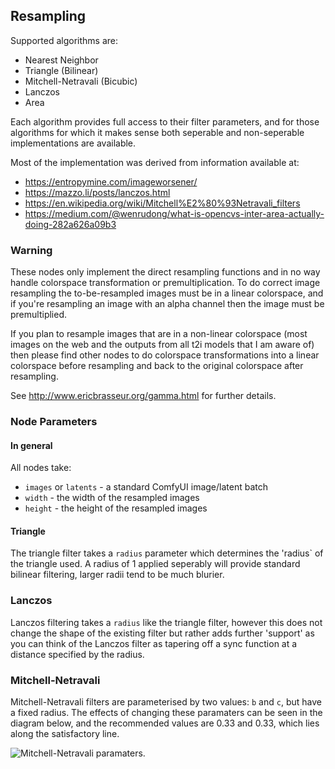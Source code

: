## Resampling

Supported algorithms are:
- Nearest Neighbor
- Triangle (Bilinear)
- Mitchell-Netravali (Bicubic)
- Lanczos
- Area

Each algorithm provides full access to their filter parameters, and for those
algorithms for which it makes sense both seperable and non-seperable 
implementations are available.

Most of the implementation was derived from information available at:
- https://entropymine.com/imageworsener/
- https://mazzo.li/posts/lanczos.html
- https://en.wikipedia.org/wiki/Mitchell%E2%80%93Netravali_filters
- https://medium.com/@wenrudong/what-is-opencvs-inter-area-actually-doing-282a626a09b3

### Warning

These nodes only implement the direct resampling functions and in no way handle
colorspace transformation or premultiplication. To do correct image resampling 
the to-be-resampled images must be in a linear colorspace, and if you're
resampling an image with an alpha channel then the image must be premultiplied.

If you plan to resample images that are in a non-linear colorspace (most images 
on the web and the outputs from all t2i models that I am aware of) then please 
find other nodes to do colorspace transformations into a linear colorspace
before resampling and back to the original colorspace after resampling.

See http://www.ericbrasseur.org/gamma.html for further details.

### Node Parameters

#### In general

All nodes take:
- `images` or `latents` - a standard ComfyUI image/latent batch
- `width` - the width of the resampled images
- `height` - the height of the resampled images

#### Triangle

The triangle filter takes a `radius` parameter which determines the 'radius` of 
the triangle used. A radius of 1 applied seperably will provide standard bilinear 
filtering, larger radii tend to be much blurier.

### Lanczos

Lanczos filtering takes a `radius` like the triangle filter, however this does
not change the shape of the existing filter but rather adds further 'support'
as you can think of the Lanczos filter as tapering off a sync function at a
distance specified by the radius.

### Mitchell-Netravali

Mitchell-Netravali filters are parameterised by two values: `b` and `c`, but 
have a fixed radius. The effects of changing these paramaters can be seen in 
the diagram below, and the recommended values are 0.33 and 0.33, which lies
along the satisfactory line.

![Mitchell-Netravali paramaters.](https://upload.wikimedia.org/wikipedia/commons/6/6f/Mitchell-Netravali_artifacts.svg)